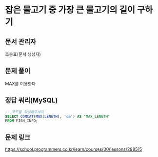 # 잡은 물고기 중 가장 큰 물고기의 길이 구하기
## 문서 관리자
조승효(문서 생성자)
## 문제 풀이
MAX를 이용한다
## 정답 쿼리(MySQL)
``` sql
-- 코드를 작성해주세요
SELECT CONCAT(MAX(LENGTH), 'cm') AS "MAX_LENGTH"
FROM FISH_INFO;
```
## 문제 링크
https://school.programmers.co.kr/learn/courses/30/lessons/298515